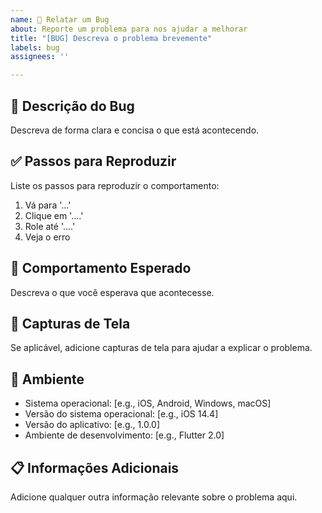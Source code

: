 ```yaml
---
name: 🐞 Relatar um Bug
about: Reporte um problema para nos ajudar a melhorar
title: "[BUG] Descreva o problema brevemente"
labels: bug
assignees: ''

---
```


## 🐛 Descrição do Bug

Descreva de forma clara e concisa o que está acontecendo.

## ✅ Passos para Reproduzir

Liste os passos para reproduzir o comportamento:

1. Vá para '...'
2. Clique em '....'
3. Role até '....'
4. Veja o erro

## 🧾 Comportamento Esperado

Descreva o que você esperava que acontecesse.

## 📱 Capturas de Tela

Se aplicável, adicione capturas de tela para ajudar a explicar o problema.

## 🧩 Ambiente

- Sistema operacional: [e.g., iOS, Android, Windows, macOS]
- Versão do sistema operacional: [e.g., iOS 14.4]
- Versão do aplicativo: [e.g., 1.0.0]
- Ambiente de desenvolvimento: [e.g., Flutter 2.0]

## 📋 Informações Adicionais

Adicione qualquer outra informação relevante sobre o problema aqui.
